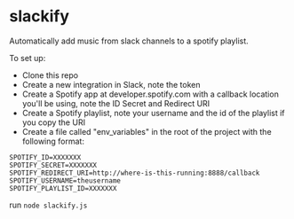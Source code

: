 # slackify
Automatically add music from slack channels to a spotify playlist.

To set up:

- Clone this repo
- Create a new integration in Slack, note the token
- Create a Spotify app at developer.spotify.com with a callback location you'll be using, note the ID Secret and Redirect URI
- Create a Spotify playlist, note your username and the id of the playlist if you copy the URI
- Create a file called "env_variables" in the root of the project with the following format:

```SLACK_TOKEN=XXXXXXX
SPOTIFY_ID=XXXXXXX
SPOTIFY_SECRET=XXXXXXX
SPOTIFY_REDIRECT_URI=http://where-is-this-running:8888/callback
SPOTIFY_USERNAME=theusername
SPOTIFY_PLAYLIST_ID=XXXXXXX
```
run ```node slackify.js```

